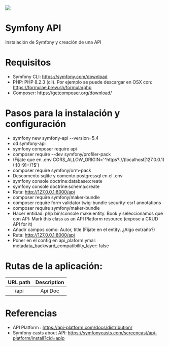 <img src="https://jorgebenitezlopez.com/github/symfony.jpg">

# Symfony API

Instalación de Symfony y creación de una API

# Requisitos

- Symfony CLI: https://symfony.com/download
- PHP: PHP 8.2.3 (cli). Por ejemplo se puede descargar en OSX con: https://formulae.brew.sh/formula/php
- Composer: https://getcomposer.org/download/


# Pasos para la instalación y configuración

- symfony new symfony-api --version=5.4
- cd symfony-api
- symfony composer require api
- composer require --dev symfony/profiler-pack
- (Fíjate que en .env CORS_ALLOW_ORIGIN='^https?://(localhost|127\.0\.0\.1)(:[0-9]+)?$')
- composer require symfony/orm-pack 
- Descomento sqlite y comento postgressql en el .env
- symfony console doctrine:database:create
- symfony console doctrine:schema:create
- Ruta: http://127.0.0.1:8000/api
- composer require symfony/maker-bundle
- composer require form validator twig-bundle security-csrf annotations
- composer require symfony/maker-bundle
- Hacer entidad: php bin/console make:entity. Book y seleccionamos que con API:  Mark this class as an API Platform resource (expose a CRUD API for it)
- Añadir campos como: Autor, title (Fíjate en el entity. ¿Algo extraño?)
- Ruta: http://127.0.0.1:8000/api
- Poner en el config en api_plaform.ymal: metadata_backward_compatibility_layer: false

# Rutas de la aplicación:

| URL path                    | Description           | 
| :--------------------------:|:---------------------:|
| /api                   |  Api Doc  | 

# Referencias

- API Platform : https://api-platform.com/docs/distribution/
- Symfony casts about API: https://symfonycasts.com/screencast/api-platform/install?cid=apip
